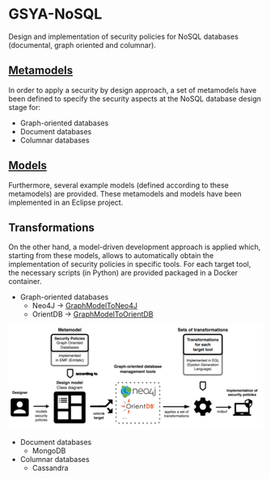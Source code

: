 # GSYA-NoSQL

Design and implementation of security policies for NoSQL databases (documental, graph oriented and columnar).


## [Metamodels](Metamodels/)

In order to apply a security by design approach, a set of metamodels have been defined to specify the security aspects at the NoSQL database design stage for:

- Graph-oriented databases
- Document databases
- Columnar databases

## [Models](Models/)

Furthermore, several example models (defined according to these metamodels) are provided. These metamodels and models have been implemented in an Eclipse project.


## Transformations 

On the other hand, a model-driven development approach is applied which, starting from these models, allows to automatically obtain the implementation of security policies in specific tools. For each target tool, the necessary scripts (in Python) are provided packaged in a Docker container.
- Graph-oriented databases
    - Neo4J -> [GraphModelToNeo4J](GraphModelToNeo4J/)
    - OrientDB -> [GraphModelToOrientDB](GraphModelToOrientDB/)



![](img/overview.png)

- Document databases
    - MongoDB
- Columnar databases
    - Cassandra

